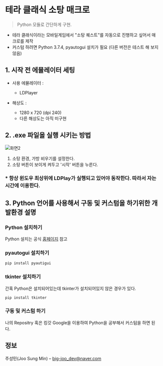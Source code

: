 # 테라 클래식 소탕 매크로
> Python 모듈로 간단하게 구현.


 * 테라 클래식이라는 모바일게임에서 "소탕 퀘스트"를 자동으로 진행하고 싶어서 매크로를 제작  
 * 커스텀 하려면 Python 3.7.4, pyautogui 설치가 필요 (다른 버전은 테스트 해 보지 않음)     
 

 ## 1. 시작 전 에뮬레이터 세팅 
 
 
 * 사용 에뮬레이터 :
 
     * LDPlayer
 
 * 해상도 :

     * 1280 x 720 (dpi 240)
     * 다른 해상도는 아직 미구현
  
  

 ## 2. .exe 파일을 실행 시키는 방법  

 
 ![화면2](https://user-images.githubusercontent.com/46941349/63182647-ff709200-c08d-11e9-82a6-7755fc70dc25.PNG)
 1. 소탕 환경, 가방 비우기를 설정한다.
 2. 소탕 버튼이 보이게 켜두고 '시작' 버튼을 누른다.  
 
 ### * 항상 윈도우 최상위에 LDPlay가 실행되고 있어야 동작한다. 따라서 자는시간에 이용한다.
 
 
 ## 3. Python 언어를 사용해서 구동 및 커스텀을 하기위한 개발환경 설명  
 ### Python 설치하기  
 Python 설치는 공식 [홈페이지](https://www.python.org/) 참고  
 ### pyautogui 설치하기  
```sh
pip install pyautigui
```
 ### tkinter 설치하기  
 간혹 Python은 설치되어있는데 tkinter가 설치되어있지 않은 경우가 있다.  
 ```sh
 pip install tkinter
 ```
 ### 구동 및 커스텀 하기
 나의 Repositry 혹은 킹갓 Google을 이용하여 Python을 공부해서 커스텀을 하면 된다.
 
 ## 정보

 주성민(Joo Sung Min) – big-joo_dev@naver.com
